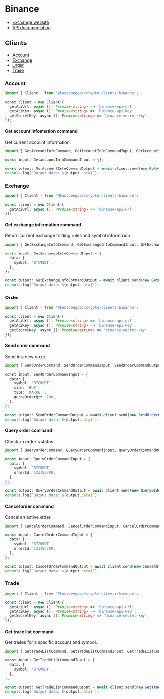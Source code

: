 # Binance

* [Exchange website](https://www.binance.com/)
* [API documentation](https://github.com/binance/binance-spot-api-docs/blob/master/rest-api.md)

## Clients

* [Account](#account)
* [Exchange](#exchange)
* [Order](#order)
* [Trade](#trade)

### Account

```typescript
import { Client } from '@hastobegood/crypto-clients-binance';

const client = new Client({
  getApiUrl: async (): Promise<string> => 'binance-api-url',
  getApiKey: async (): Promise<string> => 'binance-api-key',
  getSecretKey: async (): Promise<string> => 'binance-secret-key',
});
```

#### Get account information command

Get current account information.

```typescript
import { GetAccountInfoCommand, GetAccountInfoCommandInput, GetAccountInfoCommandOutput } from '@hastobegood/crypto-clients-binance';

const input: GetAccountInfoCommandInput = {};

const output: GetAccountInfoCommandOutput = await client.send(new GetAccountInfoCommand(input));
console.log(`Output data: ${output.data}`);
```

### Exchange

```typescript
import { Client } from '@hastobegood/crypto-clients-binance';

const client = new Client({
  getApiUrl: async (): Promise<string> => 'binance-api-url',
});
```

#### Get exchange information command

Return current exchange trading rules and symbol information.

```typescript
import { GetExchangeInfoCommand, GetExchangeInfoCommandInput, GetExchangeInfoCommandOutput } from '@hastobegood/crypto-clients-binance';

const input: GetExchangeInfoCommandInput = {
  data: {
    symbol: 'BTCUSDT',
  },
};

const output: GetExchangeInfoCommandOutput = await client.send(new GetExchangeInfoCommand(input));
console.log(`Output data: ${output.data}`);
```

### Order

```typescript
import { Client } from '@hastobegood/crypto-clients-binance';

const client = new Client({
  getApiUrl: async (): Promise<string> => 'binance-api-url',
  getApiKey: async (): Promise<string> => 'binance-api-key',
  getSecretKey: async (): Promise<string> => 'binance-secret-key',
});
```

#### Send order command

Send in a new order.

```typescript
import { SendOrderCommand, SendOrderCommandInput, SendOrderCommandOutput } from '@hastobegood/crypto-clients-binance';

const input: SendOrderCommandInput = {
  data: {
    symbol: 'BTCUSDT',
    side: 'BUY',
    type: 'MARKET',
    quoteOrderQty: 100,
  },
};

const output: SendOrderCommandOutput = await client.send(new SendOrderCommand(input));
console.log(`Output data: ${output.data}`);
```

#### Query order command

Check an order's status.

```typescript
import { QueryOrderCommand, QueryOrderCommandInput, QueryOrderCommandOutput } from '@hastobegood/crypto-clients-binance';

const input: QueryOrderCommandInput = {
  data: {
    symbol: 'BTCUSDT',
    orderId: 123456789,
  },
};

const output: QueryOrderCommandOutput = await client.send(new QueryOrderCommand(input));
console.log(`Output data: ${output.data}`);
```

#### Cancel order command

Cancel an active order.

```typescript
import { CancelOrderCommand, CancelOrderCommandInput, CancelOrderCommandOutput } from '@hastobegood/crypto-clients-binance';

const input: CancelOrderCommandInput = {
  data: {
    symbol: 'BTCUSDT',
    orderId: 123456789,
  },
};

const output: CancelOrderCommandOutput = await client.send(new CancelOrderCommand(input));
console.log(`Output data: ${output.data}`);
```

### Trade

```typescript
import { Client } from '@hastobegood/crypto-clients-binance';

const client = new Client({
  getApiUrl: async (): Promise<string> => 'binance-api-url',
  getApiKey: async (): Promise<string> => 'binance-api-key',
  getSecretKey: async (): Promise<string> => 'binance-secret-key',
});
```

#### Get trade list command

Get trades for a specific account and symbol.

```typescript
import { GetTradeListCommand, GetTradeListCommandInput, GetTradeListCommandOutput } from '@hastobegood/crypto-clients-binance';

const input: GetTradeListCommandInput = {
  data: {
    symbol: 'BTCUSDT',
  },
};

const output: GetTradeListCommandOutput = await client.send(new GetTradeListCommand(input));
console.log(`Output data: ${output.data}`);
```
